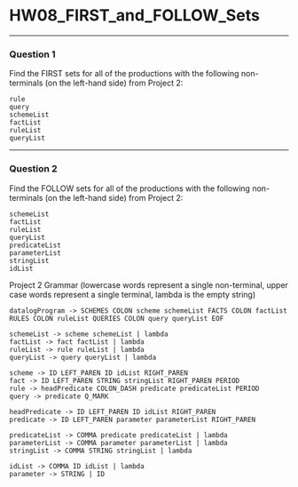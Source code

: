 # HW08_FIRST_and_FOLLOW_Sets
---
### Question 1

Find the FIRST sets for all of the productions with the following non-terminals (on the left-hand side) from Project 2:
```
rule
query
schemeList
factList
ruleList
queryList
```
---
### Question 2

Find the FOLLOW sets for all of the productions with the following non-terminals (on the left-hand side) from Project 2:
```
schemeList
factList
ruleList
queryList	
predicateList
parameterList
stringList
idList
```

Project 2 Grammar (lowercase words represent a single non-terminal, upper case words represent a single terminal, lambda is the empty string)
```
datalogProgram -> SCHEMES COLON scheme schemeList FACTS COLON factList RULES COLON ruleList QUERIES COLON query queryList EOF

schemeList -> scheme schemeList | lambda
factList -> fact factList | lambda
ruleList -> rule ruleList | lambda
queryList -> query queryList | lambda

scheme -> ID LEFT_PAREN ID idList RIGHT_PAREN
fact -> ID LEFT_PAREN STRING stringList RIGHT_PAREN PERIOD
rule -> headPredicate COLON_DASH predicate predicateList PERIOD
query -> predicate Q_MARK

headPredicate -> ID LEFT_PAREN ID idList RIGHT_PAREN
predicate -> ID LEFT_PAREN parameter parameterList RIGHT_PAREN

predicateList -> COMMA predicate predicateList | lambda
parameterList -> COMMA parameter parameterList | lambda
stringList -> COMMA STRING stringList | lambda

idList -> COMMA ID idList | lambda
parameter -> STRING | ID
```
